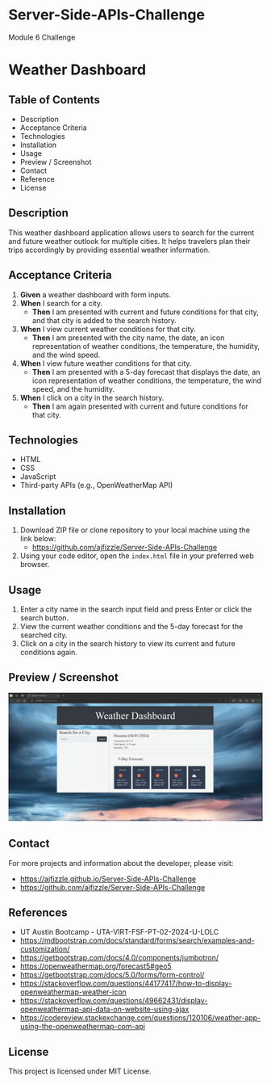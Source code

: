 # Server-Side-APIs-Challenge
Module 6 Challenge

# Weather Dashboard

## Table of Contents
- Description
- Acceptance Criteria
- Technologies
- Installation
- Usage
- Preview / Screenshot
- Contact
- Reference
- License

## Description
This weather dashboard application allows users to search for the current and future weather outlook for multiple cities. It helps travelers plan their trips accordingly by providing essential weather information.

## Acceptance Criteria
1. **Given** a weather dashboard with form inputs.
2. **When** I search for a city.
   - **Then** I am presented with current and future conditions for that city, and that city is added to the search history.
3. **When** I view current weather conditions for that city.
   - **Then** I am presented with the city name, the date, an icon representation of weather conditions, the temperature, the humidity, and the wind speed.
4. **When** I view future weather conditions for that city.
   - **Then** I am presented with a 5-day forecast that displays the date, an icon representation of weather conditions, the temperature, the wind speed, and the humidity.
5. **When** I click on a city in the search history.
   - **Then** I am again presented with current and future conditions for that city.

## Technologies
- HTML
- CSS
- JavaScript
- Third-party APIs (e.g., OpenWeatherMap API)

## Installation
1. Download ZIP file or clone repository to your local machine using the link below:
   - https://github.com/ajfizzle/Server-Side-APIs-Challenge
2. Using your code editor, open the `index.html` file in your preferred web browser. 

## Usage
1. Enter a city name in the search input field and press Enter or click the search button.
2. View the current weather conditions and the 5-day forecast for the searched city.
3. Click on a city in the search history to view its current and future conditions again.

## Preview / Screenshot
![alt text](weather-board.gif)

## Contact
For more projects and information about the developer, please visit:
 - https://ajfizzle.github.io/Server-Side-APIs-Challenge
 - https://github.com/ajfizzle/Server-Side-APIs-Challenge

## References
- UT Austin Bootcamp - UTA-VIRT-FSF-PT-02-2024-U-LOLC
- https://mdbootstrap.com/docs/standard/forms/search/examples-and-customization/
- https://getbootstrap.com/docs/4.0/components/jumbotron/
- https://openweathermap.org/forecast5#geo5
- https://getbootstrap.com/docs/5.0/forms/form-control/
- https://stackoverflow.com/questions/44177417/how-to-display-openweathermap-weather-icon
- https://stackoverflow.com/questions/49662431/display-openweathermap-api-data-on-website-using-ajax
- https://codereview.stackexchange.com/questions/120106/weather-app-using-the-openweathermap-com-api

## License
This project is licensed under MIT License.

